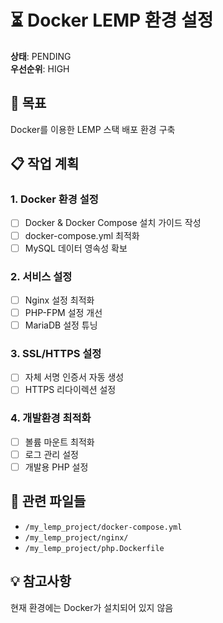 # ⏳ Docker LEMP 환경 설정

**상태**: PENDING  
**우선순위**: HIGH

## 🎯 목표
Docker를 이용한 LEMP 스택 배포 환경 구축

## 📋 작업 계획

### 1. Docker 환경 설정
- [ ] Docker & Docker Compose 설치 가이드 작성
- [ ] docker-compose.yml 최적화
- [ ] MySQL 데이터 영속성 확보

### 2. 서비스 설정  
- [ ] Nginx 설정 최적화
- [ ] PHP-FPM 설정 개선
- [ ] MariaDB 설정 튜닝

### 3. SSL/HTTPS 설정
- [ ] 자체 서명 인증서 자동 생성
- [ ] HTTPS 리다이렉션 설정

### 4. 개발환경 최적화
- [ ] 볼륨 마운트 최적화  
- [ ] 로그 관리 설정
- [ ] 개발용 PHP 설정

## 📁 관련 파일들
- `/my_lemp_project/docker-compose.yml`
- `/my_lemp_project/nginx/`
- `/my_lemp_project/php.Dockerfile`

## 💡 참고사항
현재 환경에는 Docker가 설치되어 있지 않음